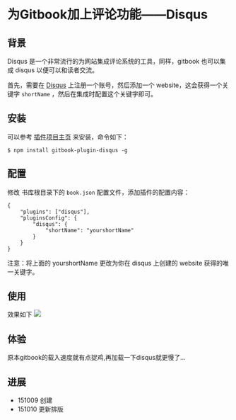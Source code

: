 # 为Gitbook加上评论功能——Disqus

## 背景

Disqus 是一个非常流行的为网站集成评论系统的工具，同样，gitbook 也可以集成 disqus 以便可以和读者交流。

首先，需要在 [Disqus](https://disqus.com/)  上注册一个账号，然后添加一个 website，这会获得一个关键字 `shortName` ，然后在集成时配置这个关键字即可。

## 安装
可以参考 [插件项目主页](https://github.com/GitbookIO/plugin-disqus) 来安装，命令如下：

    $ npm install gitbook-plugin-disqus -g
    
## 配置
修改 书库根目录下的 `book.json` 配置文件，添加插件的配置内容：

````
{
    "plugins": ["disqus"],
    "pluginsConfig": {
        "disqus": {
            "shortName": "yourshortName"
        }
    }  
}
````
注意：将上面的 yourshortName 更改为你在 disqus 上创建的 website 获得的唯一关键字。

## 使用

效果如下
![](http://7xn3v1.com1.z0.glb.clouddn.com/15-10-9/95170144.jpg)

## 体验

原本gitbook的载入速度就有点捉鸡,再加载一下disqus就更慢了...
 
  
   
   

## 进展
- 151009 创建
- 151010 更新排版

